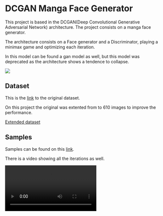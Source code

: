 # DCGAN Manga Face Generator

This project is based in the DCGAN(Deep Convolutional Generative Adversarial Network) architecture.
The project consists on a manga face generator.

The architecture consists on a Face generator and a Discriminator, playing a minimax game and optimizing each iteration.

In this model can be found a gan model as well, but this model was deprecated as the architecture shows a tendence to collapse.

<img src="https://www.researchgate.net/publication/331282441/figure/fig3/AS:729118295478273@1550846756282/Deep-convolutional-generative-adversarial-networks-DCGAN-for-generative-model-of-BF-NSP.png">


## Dataset
This is the 
[link](https://www.kaggle.com/mertkkl/manga-facial-expressions) to the original dataset.

On this project the original was extented from to 610 images to improve the performance.

[Extended dataset](https://github.com/Gamapro/My-Codes/tree/main/Python/Pytorch/Manga%20Faces%20GAN/manga-dataset-64)


## Samples
Samples can be found on this 
[link](https://drive.google.com/drive/folders/1-0kcnOy0RxEFid_6vlgQm6PgrTJ4RyGO?usp=sharing).

There is a video showing all the iterations as well.

![Video](https://github.com/Gamapro/My-Codes/blob/main/Python/Pytorch/Manga%20Faces%20GAN/sample-2-video.mp4)
